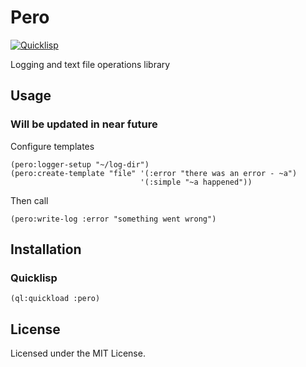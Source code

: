 # Pero
[![Quicklisp](http://quickdocs.org/badge/pero.svg)](http://quickdocs.org/pero/)  
  
Logging and text file operations library

## Usage

### Will be updated in near future

Configure templates 
```
(pero:logger-setup "~/log-dir")
(pero:create-template "file" '(:error "there was an error - ~a")
                             '(:simple "~a happened"))
```
Then call 
```
(pero:write-log :error "something went wrong")
```

## Installation

### Quicklisp
```
(ql:quickload :pero)
```

## License

Licensed under the MIT License.
